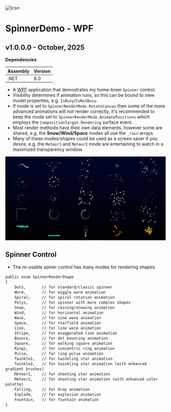 ![Icon](./src/Assets/AppIcon.ico)

# SpinnerDemo - WPF

## v1.0.0.0 - October, 2025
**Dependencies**

| Assembly | Version |
| ---- | ---- |
| .NET | 8.0 |

- A [WPF](https://learn.microsoft.com/en-us/dotnet/desktop/wpf) application that demostrates my home-brew `Spinner` control.
- Visibility determines if animation runs, so this can be bound to view model properties, e.g. `IsBusy`/`IsNotBusy`.
- If mode is set to `SpinnerRenderMode.RotateCanvas` then some of the more advanced animations will not render correctly, it's
   recommended to keep the mode set to `SpinnerRenderMode.AnimatePositions` which employs the `CompositionTarget.Rendering` surface event.
- Most render methods have their own data elements, however some are shared, e.g. the **Snow/Wind/Space** modes all use the `_rain` arrays.
- Many of these modes/shapes could be used as a screen saver if you desire, e.g. the `Meteor1` and `Meteor2` mode are entertaining to watch in a maximized transparency window.

![Screenshot](./src/Assets/Screenshot.png)

## Spinner Control

- The re-usable spiner control has many modes for rendering shapes:

```
public enum SpinnerRenderShape
{
    Dots,       // for standard/classic spinner
    Worm,       // for wiggle worm animation
    Spiral,     // for spiral rotation animation
    Polys,      // for spinner with more complex shapes
    Snow,       // for raining/snowing animation
    Wind,       // for horizontal animation
    Wave,       // for sine wave animation
    Space,      // for starfield animation
    Line,       // for line warp animation
    Stripe,     // for exaggerated line animation
    Bounce,     // for dot bouncing animation
    Square,     // for walking square animation
    Rings,      // for concentric ring animation
    Pulse,      // for ring pulse animation
    Twinkle1,   // for twinkling star animation
    Twinkle2,   // for twinkling star animation (with enhanced gradient brushes)
    Meteor1,    // for shooting star animation
    Meteor2,    // for shooting star animation (with enhanced color palette)
    Falling,    // for drop animation
    Explode,    // for explosion animation
    Fountain,   // for fountain animation
}
```

